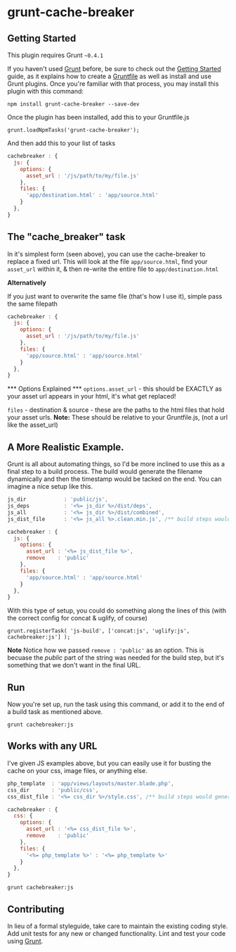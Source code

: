 # grunt-cache-breaker

## Getting Started
This plugin requires Grunt `~0.4.1`

If you haven't used [Grunt](http://gruntjs.com/) before, be sure to check out the [Getting Started](http://gruntjs.com/getting-started) guide, as it explains how to create a [Gruntfile](http://gruntjs.com/sample-gruntfile) as well as install and use Grunt plugins. Once you're familiar with that process, you may install this plugin with this command:

```shell
npm install grunt-cache-breaker --save-dev
```
Once the plugin has been installed, add this to your Gruntfile.js

    grunt.loadNpmTasks('grunt-cache-breaker');

And then add this to your list of tasks

```js
cachebreaker : {
  js: {
    options: {
      asset_url : '/js/path/to/my/file.js'
    },
    files: {
      'app/destination.html' : 'app/source.html'
    }
  },
}
```
## The "cache_breaker" task
In it's simplest form (seen above), you can use the cache-breaker to replace a fixed url. This will look at the file `app/source.html`, find your `asset_url` within it, & then re-write the entire file to `app/destination.html`

**Alternatively**

If you just want to overwrite the same file (that's how I use it), simple pass the same filepath
```js
cachebreaker : {
  js: {
    options: {
      asset_url : '/js/path/to/my/file.js'
    },
    files: {
      'app/source.html' : 'app/source.html'
    }
  },
}
```

*** Options Explained ***
`options.asset_url` - this should be EXACTLY as your asset url appears in your html, it's what get replaced!

`files` - destination & source - these are the paths to the html files that hold your asset urls. **Note:** These should be relative to your Gruntfile.js, (not a url like the asset_url)

## A More Realistic Example.
Grunt is all about automating things, so I'd be more inclined to use this as a final step to a build process. The build would generate the filename dynamically and then the timestamp would be tacked on the end. You can imagine a nice setup like this.

```js
js_dir            : 'public/js',
js_deps           : '<%= js_dir %>/dist/deps',
js_all            : '<%= js_dir %>/dist/combined',
js_dist_file      : '<%= js_all %>.clean.min.js', /** build steps would generate this file **/

cachebreaker : {
  js: {
    options: {
      asset_url : '<%= js_dist_file %>', 
      remove    : 'public' 
    },
    files: {
      'app/source.html' : 'app/source.html'
    }
  },
}
```

With this type of setup, you could do something along the lines of this (with the correct config for concat & uglify, of course)

```shell
grunt.registerTask( 'js-build', ['concat:js', 'uglify:js', cachebreaker:js'] );
```

**Note**
Notice how we passed `remove : 'public'` as an option. This is becuase the *public* part of the string was needed for the build step, but it's something that we don't want in the final URL.

## Run
Now you're set up, run the task using this command, or add it to the end of a build task as mentioned above.

    grunt cachebreaker:js

## Works with any URL
I've given JS examples above, but you can easily use it for busting the cache on your css, image files, or anything else.

```js
php_template  : 'app/views/layouts/master.blade.php',
css_dir       : 'public/css',
css_dist_file : '<%= css_dir %>/style.css', /** build steps would generate this file **/

cachebreaker : {
  css: {
    options: {
      asset_url : '<%= css_dist_file %>', 
      remove    : 'public' 
    },
    files: {
      '<%= php_template %>' : '<%= php_template %>'
    }
  },
}
```

```shell
grunt cachebreaker:js
```

## Contributing
In lieu of a formal styleguide, take care to maintain the existing coding style. Add unit tests for any new or changed functionality. Lint and test your code using [Grunt](http://gruntjs.com/).

